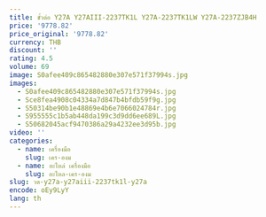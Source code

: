 ```yaml
---
title: ขั้วต่อ Y27A Y27AIII-2237TK1L Y27A-2237TK1LW Y27A-2237ZJB4H
price: '9778.82'
price_original: '9778.82'
currency: THB
discount: ''
rating: 4.5
volume: 69
image: S0afee409c865482880e307e571f37994s.jpg
images:
  - S0afee409c865482880e307e571f37994s.jpg
  - Sce8fea4908c04334a7d847b4bfdb59f9g.jpg
  - S50314be90b1e48869e4b6e7066024784r.jpg
  - S955555c1b5ab448da199c3d9dd6ee689L.jpg
  - S50682045acf9470386a29a4232ee3d95b.jpg
video: ''
categories:
  - name: เครื่องมือ
    slug: เคร-องม
  - name: อะไหล่ เครื่องมือ
    slug: อะไหล-เคร-องม
slug: วต-y27a-y27aiii-2237tk1l-y27a
encode: oEy9LyY
lang: th
---
```

  